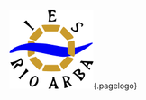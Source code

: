 <!-- TITLE: AGENDA -->
<!-- SUBTITLE: Cosas en vigor o cuyo plazo puede terminar -->
![Logo](/uploads/logo.png "Logo"){.pagelogo}
